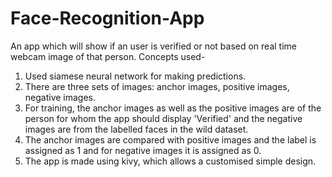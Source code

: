 # Face-Recognition-App
An app which will show if an user is verified or not based on real time webcam image of that person.
Concepts used-
1. Used siamese neural network for making predictions.
2. There are three sets of images: anchor images, positive images, negative images.
3. For training, the anchor images as well as the positive images are of the person for whom the app should display 'Verified' and the negative images are from the labelled faces in the wild dataset.
4. The anchor images are compared with positive images and the label is assigned as 1 and for negative images it is assigned as 0.
5. The app is made using kivy, which allows a customised simple design.
